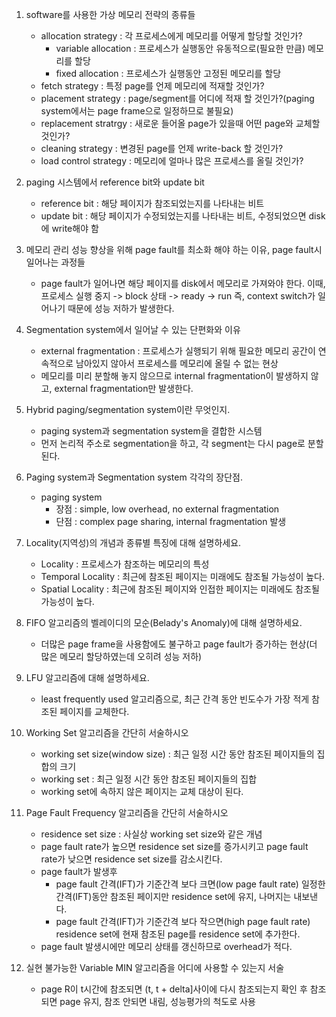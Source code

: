 1. software를 사용한 가상 메모리 전략의 종류들

   - allocation strategy : 각 프로세스에게 메모리를 어떻게 할당할 것인가?
     - variable allocation : 프로세스가 실행동안 유동적으로(필요한 만큼) 메모리를 할당
     - fixed allocation : 프로세스가 실행동안 고정된 메모리를 할당
   - fetch strategy : 특정 page를 언제 메모리에 적재할 것인가?
   - placement strategy : page/segment를 어디에 적재 할 것인가?(paging system에서는 page frame으로 일정하므로 불필요)
   - replacement stratrgy : 새로운 들어올 page가 있을때 어떤 page와 교체할 것인가?
   - cleaning strategy : 변경된 page를 언제 write-back 할 것인가?
   - load control strategy : 메모리에 얼마나 많은 프로세스를 올릴 것인가?

2. paging 시스템에서 reference bit와 update bit
   - reference bit : 해당 페이지가 참조되었는지를 나타내는 비트
   - update bit : 해당 페이지가 수정되었는지를 나타내는 비트, 수정되었으면 disk에 write해야 함
3. 메모리 관리 성능 향상을 위해 page fault를 최소화 해야 하는 이유, page fault시 일어나는 과정들

   - page fault가 일어나면 해당 페이지를 disk에서 메모리로 가져와야 한다. 이때, 프로세스 실행 중지 -> block 상태 -> ready -> run 즉, context switch가 일어나기 때문에 성능 저하가 발생한다.

4. Segmentation system에서 일어날 수 있는 단편화와 이유
   - external fragmentation : 프로세스가 실행되기 위해 필요한 메모리 공간이 연속적으로 남아있지 않아서 프로세스를 메모리에 올릴 수 없는 현상
   - 메모리를 미리 분할해 놓지 않으므로 internal fragmentation이 발생하지 않고, external fragmentation만 발생한다.
5. Hybrid paging/segmentation system이란 무엇인지.
   - paging system과 segmentation system을 결합한 시스템
   - 먼저 논리적 주소로 segmentation을 하고, 각 segment는 다시 page로 분할된다.
6. Paging system과 Segmentation system 각각의 장단점.
   - paging system
     - 장점 : simple, low overhead, no external fragmentation
     - 단점 : complex page sharing, internal fragmentation 발생
7. Locality(지역성)의 개념과 종류별 특징에 대해 설명하세요.
   - Locality : 프로세스가 참조하는 메모리의 특성
   - Temporal Locality : 최근에 참조된 페이지는 미래에도 참조될 가능성이 높다.
   - Spatial Locality : 최근에 참조된 페이지와 인접한 페이지는 미래에도 참조될 가능성이 높다.
8. FIFO 알고리즘의 벨레이디의 모순(Belady's Anomaly)에 대해 설명하세요.
   - 더많은 page frame을 사용함에도 불구하고 page fault가 증가하는 현상(더 많은 메모리 할당하였는데 오히려 성능 저하)
9. LFU 알고리즘에 대해 설명하세요.
   - least frequently used 알고리즘으로, 최근 간격 동안 빈도수가 가장 적게 참조된 페이지를 교체한다.
10. Working Set 알고리즘을 간단히 서술하시오
    - working set size(window size) : 최근 일정 시간 동안 참조된 페이지들의 집합의 크기
    - working set : 최근 일정 시간 동안 참조된 페이지들의 집합
    - working set에 속하지 않은 페이지는 교체 대상이 된다.
11. Page Fault Frequency 알고리즘을 간단히 서술하시오
    - residence set size : 사실상 working set size와 같은 개념
    - page fault rate가 높으면 residence set size를 증가시키고 page fault rate가 낮으면 residence set size를 감소시킨다.
    - page fault가 발생후
      - page fault 간격(IFT)가 기준간격 보다 크면(low page fault rate) 일정한 간격(IFT)동안 참조된 페이지만 residence set에 유지, 나머지는 내보낸다.
      - page fault 간격(IFT)가 기준간격 보다 작으면(high page fault rate) residence set에 현재 참조된 page를 residence set에 추가한다.
    - page fault 발생시에만 메모리 상태를 갱신하므로 overhead가 적다.
12. 실현 불가능한 Variable MIN 알고리즘을 어디에 사용할 수 있는지 서술
    - page R이 t시간에 참조되면 (t, t + delta]사이에 다시 참조되는지 확인 후 참조되면 page 유지, 참조 안되면 내림, 성능평가의 척도로 사용
